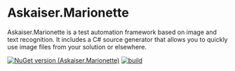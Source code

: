 # Askaiser.Marionette

Askaiser.Marionette is a test automation framework based on image and text recognition. It includes a C# source generator that allows you to quickly use image files from your solution or elsewhere.

[![NuGet version (Askaiser.Marionette)](https://img.shields.io/nuget/v/Askaiser.Marionette.svg)](https://www.nuget.org/packages/Askaiser.Marionette/)
[![build](https://github.com/asimmon/askaiser-marionette/actions/workflows/ci.yml/badge.svg)](https://github.com/asimmon/askaiser-marionette/actions/workflows/ci.yml)
